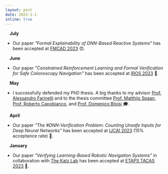 ```yaml
---
layout: post
date: 2023-1-1
inline: true
---
```


&emsp;**July** 

- Our paper *"Formal Explainability of DNN-Based Reactive Systems"* has been accepted at <a href='https://fmcad.org/FMCAD23/'>FMCAD 2023</a> 😍.

&emsp;**June** 

- Our paper *"Constrained Reinforcement Learning and Formal Verification for Safe Colonoscopy Navigation"* has been accepted at <a href='https://ieee-iros.org/'>IROS 2023</a> 🤖.

&emsp;**May** 

- I successfully defended my PhD thesis. A big thanks to my advisor <a href='http://profs.sci.univr.it/~farinelli/'>Prof. Alessandro Farinelli</a> and to the thesis committee <a href='https://www.st.ewi.tudelft.nl/mtjspaan/'>Prof. Matthijs Spaan</a>, <a href='http://robertocapobianco.com/'>Prof. Roberto Capobianco</a>, and <a href='https://scholar.google.com/citations?user=_90LQXQAAAAJ&hl=it'>Prof. Domenico Bloisi</a> 🎓.

&emsp;**April** 

- Our paper *"The \#DNN-Verification Problem: Counting Unsafe Inputs for Deep Neural Networks"* has been accepted at <a href='https://ijcai-23.org/'>IJCAI 2023</a> (15% acceptance rate) 🤩. 

&emsp;**January** 

- Our paper *"Verifying Learning-Based Robotic Navigation Systems"* in collaboration with <a href='https://www.katz-lab.com/'>The Katz Lab</a> has been accepted at <a href='https://www.etaps.org/2023/conferences/'>ETAPS TACAS 2023</a> 🚀. 
